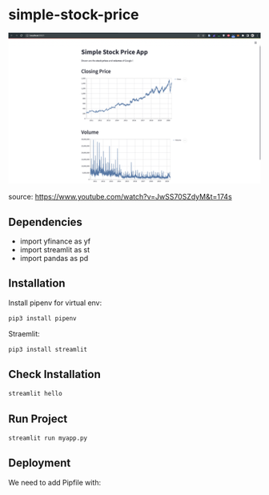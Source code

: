 # simple-stock-price

![image](/assets/banner.png)

source: https://www.youtube.com/watch?v=JwSS70SZdyM&t=174s
## Dependencies
- import yfinance as yf
- import streamlit as st
- import pandas as pd

## Installation
Install pipenv for virtual env:
```sh
pip3 install pipenv
```

Straemlit:
```sh
pip3 install streamlit
```

## Check Installation
```sh
streamlit hello
```

## Run Project
```sh
streamlit run myapp.py
```

## Deployment
We need to add Pipfile with:

